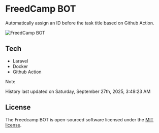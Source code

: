 # FreedCamp BOT

Automatically assign an ID before the task title based on Github Action.

![FreedCamp BOT](https://repository-images.githubusercontent.com/737932867/7d34798b-2680-471c-b089-a78a718d3d6a)

## Tech

- Laravel
- Docker
- Github Action

> [!NOTE]  
> History last updated on Saturday, September 27th, 2025, 3:49:23 AM

## License

The Freedcamp BOT is open-sourced software licensed under the [MIT license](https://opensource.org/licenses/MIT).
